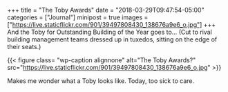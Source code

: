 +++
title = "The Toby Awards"
date = "2018-03-29T09:47:54-05:00"
categories = ["Journal"]
minipost = true
images = ["https://live.staticflickr.com/901/39497808430_138676a9e6_o.jpg"]
+++
And the Toby for Outstanding Building of the Year goes to… (Cut to rival building management teams dressed up in tuxedos, sitting on the edge of their seats.)

{{< figure class= "wp-caption alignnone" alt="The Toby Awards?" src="https://live.staticflickr.com/901/39497808430_138676a9e6_o.jpg" >}}

Makes me wonder what a Toby looks like. Today, too sick to care.
